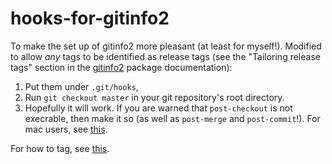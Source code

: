 # hooks-for-gitinfo2

To make the set up of gitinfo2 more pleasant (at least for myself!). Modified to allow *any* tags to be identified as release tags (see the "Tailoring release tags" section in the [gitinfo2](http://mirrors.ibiblio.org/CTAN/macros/latex/contrib/gitinfo2/gitinfo2.pdf>) package documentation):

1. Put them under `.git/hooks`,
2. Run `git checkout master` in your git repository's root directory.
3. Hopefully it will work. If you are warned that `post-checkout` is not execrable, then make it so (as well as `post-merge` and `post-commit`!). For mac users, see [this](https://support.apple.com/guide/terminal/make-a-file-executable-apdd100908f-06b3-4e63-8a87-32e71241bab4/mac).

For how to tag, see [this](https://git-scm.com/book/en/v2/Git-Basics-Tagging).
